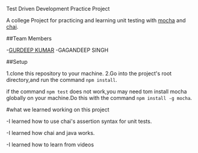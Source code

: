 Test Driven Development Practice Project

A college Project for practicing and learning unit testing with [mocha](https://mochajs.org/) and [chai](https://www.chaijs.com/).


##Team Members

-[GURDEEP KUMAR](https://github.com/Gurdeepkumar880/TDD-PRACTICE)
-GAGANDEEP SINGH

##Setup

1.clone this repository to your machine.
2.Go into the project's root directory,and run the command `npm install`.

if the command `npm test` does not work,you may need tom install mocha globally on your machine.Do this with the command `npm install -g mocha`.

#what we learned working on this project

-I learned how to use chai's assertion syntax for unit tests.

-I learned how chai and java works. 

-I learned how to learn from videos

